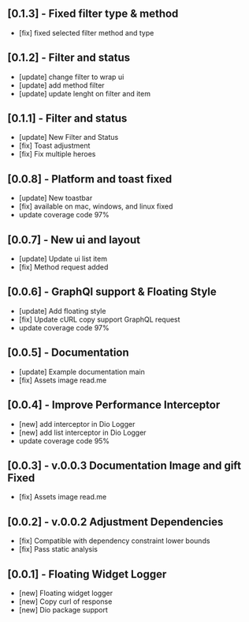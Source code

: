 ## [0.1.3] - Fixed filter type & method
* [fix] fixed selected filter method and type

## [0.1.2] - Filter and status
* [update] change filter to wrap ui
* [update] add method filter
* [update] update lenght on filter and item

## [0.1.1] - Filter and status
* [update] New Filter and Status 
* [fix] Toast adjustment
* [fix] Fix multiple heroes 

## [0.0.8] - Platform and toast fixed
* [update] New toastbar 
* [fix] available on mac, windows, and linux fixed
* update coverage code 97%

## [0.0.7] - New ui and layout
* [update] Update ui list item
* [fix] Method request added

## [0.0.6] - GraphQl support & Floating Style
* [update] Add floating style 
* [fix] Update cURL copy support GraphQL request
* update coverage code 97%

## [0.0.5] - Documentation
* [update] Example documentation main
* [fix] Assets image read.me  

## [0.0.4] - Improve Performance Interceptor
* [new] add interceptor in Dio Logger
* [new] add list interceptor in Dio Logger
* update coverage code 95%

## [0.0.3] - v.0.0.3 Documentation Image and gift Fixed
* [fix] Assets image read.me 

## [0.0.2] - v.0.0.2 Adjustment Dependencies
* [fix] Compatible with dependency constraint lower bounds
* [fix] Pass static analysis

## [0.0.1] - Floating Widget Logger
* [new] Floating widget logger
* [new] Copy curl of response
* [new] Dio package support